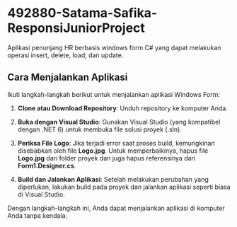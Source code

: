 # 492880-Satama-Safika-ResponsiJuniorProject
Aplikasi penunjang HR berbasis windows form C# yang dapat melakukan operasi insert, delete, load, dan update.

## Cara Menjalankan Aplikasi

Ikuti langkah-langkah berikut untuk menjalankan aplikasi Windows Form:

1. **Clone atau Download Repository**: Unduh repository ke komputer Anda.

2. **Buka dengan Visual Studio**: Gunakan Visual Studio (yang kompatibel dengan .NET 6) untuk membuka file solusi proyek (.sln).

3. **Periksa File Logo**: Jika terjadi error saat proses build, kemungkinan disebabkan oleh file **Logo.jpg**. Untuk memperbaikinya, hapus file **Logo.jpg** dari folder proyek dan juga hapus referensinya dari **Form1.Designer.cs**.

4. **Build dan Jalankan Aplikasi**: Setelah melakukan perubahan yang diperlukan, lakukan build pada proyek dan jalankan aplikasi seperti biasa di Visual Studio.

Dengan langkah-langkah ini, Anda dapat menjalankan aplikasi di komputer Anda tanpa kendala.

